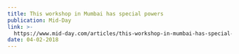 ```yaml
---
title: This workshop in Mumbai has special powers
publication: Mid-Day
link: >-
  https://www.mid-day.com/articles/this-workshop-in-mumbai-has-special-powers/19014192
date: 04-02-2018
---
```


